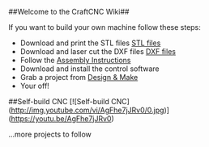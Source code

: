 ##Welcome to the CraftCNC Wiki##

If you want to build your own machine follow these steps:

* Download and print the STL files [STL files](https://github.com/DesignAndMake/CraftCNC/wiki/STL-files)
* Download and laser cut the DXF files [DXF files](https://github.com/DesignAndMake/CraftCNC/wiki/DXF-files-10mm)
* Follow the [Assembly Instructions](https://github.com/DesignAndMake/CraftCNC/wiki/Assembly-Instructions)
* Download and install the control software
* Grab a project from [Design & Make](https://www.designandmake.com)
* Your off!

##Self-build CNC
[![Self-build CNC]
(http://img.youtube.com/vi/AgFhe7jJRv0/0.jpg)]
(https://youtu.be/AgFhe7jJRv0)

...more projects to follow